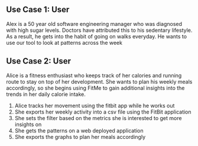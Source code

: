 ## Use Case 1: User
Alex is a 50 year old software engineering manager who was diagnosed with high sugar levels. Doctors have attributed this to his sedentary lifestyle. As a result, he gets into the habit of going on walks everyday. He wants to use our tool to look at patterns across the week

## Use Case 2:  User
Alice is a fitness enthusiast who keeps track of her calories and running route to stay on top of her development. She wants to plan his weekly meals accordingly, so she begins using FitMe to gain additional insights into the trends in her daily calorie intake.  

1. Alice tracks her movement using the fitbit app while he works out
2. She exports her weekly activity into a csv file using the FitBit application
3. She sets the filter based on the metrics she is interested to get more insights on
4. She gets the patterns on a web deployed application
5. She exports the graphs to plan her meals accordingly